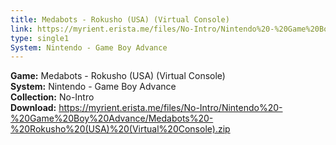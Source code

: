 ```yaml
---
title: Medabots - Rokusho (USA) (Virtual Console)
link: https://myrient.erista.me/files/No-Intro/Nintendo%20-%20Game%20Boy%20Advance/Medabots%20-%20Rokusho%20(USA)%20(Virtual%20Console).zip
type: single1
System: Nintendo - Game Boy Advance
---
```

<b>Game:</b> Medabots - Rokusho (USA) (Virtual Console)<br>
<b>System:</b> Nintendo - Game Boy Advance<br>
<b>Collection:</b> No-Intro<br>
<b>Download:</b> https://myrient.erista.me/files/No-Intro/Nintendo%20-%20Game%20Boy%20Advance/Medabots%20-%20Rokusho%20(USA)%20(Virtual%20Console).zip